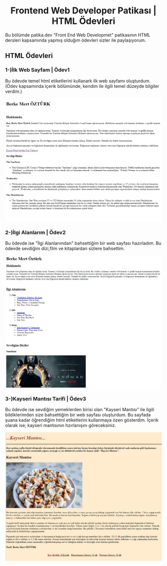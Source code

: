 <h1 align="center">Frontend Web Developer Patikası | HTML Ödevleri</h1>
Bu bölümde patika.dev "Front End Web Developmet" patikasının HTML dersleri kapsamında yapmış olduğım ödevleri sizler ile paylaşıyorum.

## HTML Ödevleri
<h3 align="left">1-)İlk Web Sayfam | Ödev1</h3>

<p>Bu ödevde temel html etiketlerini kullanark ilk web sayfamı oluşturdum. (Ödev kapsamında içerik bölümünde, kendim ile ilgili temel düzeyde bilgiler verdim.) </p>

<img src="https://github.com/StarLordBerke4/Frontend-Web-Development-Patika/blob/main/HTML/%C4%B0mages/%C3%96dev1_HTML.png" alt="Image from fubiz.net" />
 
<h3 align="left">2-)İlgi Alanlarım | Ödev2</h3>

<p>Bu ödevde ise "İlgi Alanlarımdan" bahsettiğim bir web sayfası hazırladım. Bu ödevde sevdiğim dizi,film ve kitaplardan sizlere bahsettim. </p>

<img src="https://github.com/StarLordBerke4/Frontend-Web-Development-Patika/blob/main/HTML/%C4%B0mages/%C3%96dev2_HTML.png" alt="Image from fubiz.net" />

<h3 align="left">3-)Kayseri Mantısı Tarifi | Ödev3</h3>

<p>Bu ödevde ise sevdiğim yemeklerden birisi olan "Kayseri Mantısı" ile ilgili bildiklerimden size bahsettiğim bir web sayfası oluşturdum. Bu sayfada şuana kadar öğrendiğim html etiketlerini kullanmaya özen gösterdim. İçerik olarak ise; kayseri mantısının hzırlanışını göreceksiniz. </p>

<img src="https://github.com/StarLordBerke4/Frontend-Web-Development-Patika/blob/main/HTML/%C4%B0mages/%C3%96dev3_HTML.png" alt="Image from fubiz.net" />
